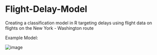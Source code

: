 # Flight-Delay-Model
Creating a classification model in R targeting delays using flight data on flights on the New York - Washington route

Example Model:


![image](https://user-images.githubusercontent.com/83677809/117092973-a6e39b80-ad2d-11eb-9a94-d3b1c2c0c748.png)

